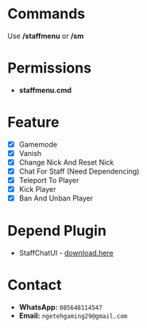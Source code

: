 # Commands 
Use **/staffmenu** or **/sm**

# Permissions
- **staffmenu.cmd**

# Feature
* [x] Gamemode
* [x] Vanish
* [x] Change Nick And Reset Nick
* [x] Chat For Staff (Need Dependencing)
* [x] Teleport To Player
* [x] Kick Player 
* [x] Ban And Unban Player

# Depend Plugin
* StaffChatUI - [download.here](http://www.mediafire.com/file/3mx3ifj0alidq8l/file)

# Contact
- **WhatsApp:** `085648114547`
- **Email:** `ngetehgaming29@gmail.com`


